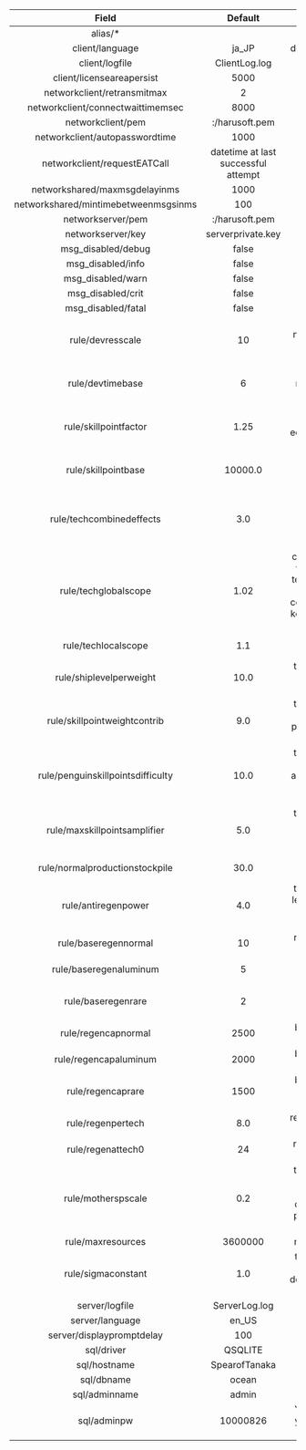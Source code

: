 |                Field                 |               Default               |                             Note                             |
| :----------------------------------: | :---------------------------------: | :----------------------------------------------------------: |
|               alias/*                |                                     |                     created by the user                      |
|           client/language            |                ja_JP                |                  default value is temporary                  |
|            client/logfile            |            ClientLog.log            |                                                              |
|      client/licenseareapersist       |                5000                 |                                                              |
|     networkclient/retransmitmax      |                  2                  |                    Client retransmit time                    |
|  networkclient/connectwaittimemsec   |                8000                 |                                                              |
|          networkclient/pem           |           :/harusoft.pem            |                           Embedded                           |
|    networkclient/autopasswordtime    |                1000                 |                                                              |
|     networkclient/requestEATCall     | datetime at last successful attempt |                                                              |
|    networkshared/maxmsgdelayinms     |                1000                 |                                                              |
| networkshared/mintimebetweenmsgsinms |                 100                 |                                                              |
|          networkserver/pem           |           :/harusoft.pem            |                                                              |
|          networkserver/key           |          serverprivate.key          |                                                              |
|          msg_disabled/debug          |                false                |                    ignored in releasemode                    |
|          msg_disabled/info           |                false                |                                                              |
|          msg_disabled/warn           |                false                |                                                              |
|          msg_disabled/crit           |                false                |                                                              |
|          msg_disabled/fatal          |                false                |                                                              |
|           rule/devresscale           |                 10                  | the more this value, the more resources and time is required to develop equipment |
|           rule/devtimebase           |                  6                  | the more this value, the more time is required to develop equipment |
|        rule/skillpointfactor         |                1.25                 | the more this value, the more tech affects an equipment's standard skill points |
|         rule/skillpointbase          |               10000.0               | the more this value, the more any equipment's standard skill points |
|       rule/techcombinedeffects       |                 3.0                 | maximum deterimental effects of inferior local/global technology on global/local technology |
|         rule/techglobalscope         |                1.02                 | controls the decay speed when calculating global tech level. The closer this is to 1, the more tech components is required to keep the overall tech level high. |
|         rule/techlocalscope          |                 1.1                 |           same as above, but applys to local tech            |
|       rule/shiplevelperweight        |                10.0                 | the higher this value, the less weight ship levels contribute to ship tech |
|     rule/skillpointweightcontrib     |                 9.0                 | the higher this value, the more weight equip skill points contribute to equip tech |
|  rule/penguinskillpointsdifficulty   |                10.0                 | the higher this value, the more difficult to accumulate skill points by failing to develop an equipment |
|     rule/maxskillpointsamplifier     |                 5.0                 | the higher this value, the more mother skill point requirement of son equipment |
|    rule/normalproductionstockpile    |                30.0                 |            normal possessing limit for equipments            |
|         rule/antiregenpower          |                 4.0                 | the higher this value, the less global tech applys to extra resource natural regeneration |
|         rule/baseregennormal         |                 10                  |         regenerate speed for oil, explosives, steel          |
|        rule/baseregenaluminum        |                  5                  |                regenerate speed for aluminum                 |
|          rule/baseregenrare          |                  2                  |      regenerate speed for rubber, tungsten and chromium      |
|         rule/regencapnormal          |                2500                 |        base regenerate cap for oil, explosives, steel        |
|        rule/regencapaluminum         |                2000                 |               base regenerate cap for aluminum               |
|          rule/regencaprare           |                1500                 |    base regenerate cap for rubber, tungsten and chromium     |
|          rule/regenpertech           |                 8.0                 |               regenerate factor per tech level               |
|          rule/regenattech0           |                 24                  |                 regenerate factor at tech 0                  |
|          rule/motherspscale          |                 0.2                 | the higher this value, the more son equipment's tech matters in determining mother skill point requirement of son equipment |
|          rule/maxresources           |               3600000               |                   max resources stockpile                    |
|          rule/sigmaconstant          |                 1.0                 | the larger this value, the less effect tech has on development/construction success rate |
|            server/logfile            |            ServerLog.log            |                                                              |
|           server/language            |                en_US                |                                                              |
|      server/displaypromptdelay       |                 100                 |                                                              |
|              sql/driver              |               QSQLITE               |                                                              |
|             sql/hostname             |            SpearofTanaka            |                                                              |
|              sql/dbname              |                ocean                |                                                              |
|            sql/adminname             |                admin                |                                                              |
|             sql/adminpw              |              10000826               |  You must change this or your database would be vulnerable   |